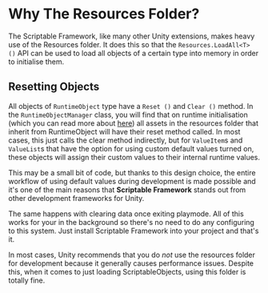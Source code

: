 # Why The Resources Folder?

The Scriptable Framework, like many other Unity extensions, makes heavy use of the Resources folder. It does this so that the `Resources.LoadAll<T> ()` API can be used to load all objects of a certain type into memory in order to initialise them. 

## Resetting Objects

All objects of `RuntimeObject` type have a `Reset ()` and `Clear ()` method. In the `RuntimeObjectManager` class, you will find that on runtime initialisation (which you can read more about [here](https://docs.unity3d.com/ScriptReference/RuntimeInitializeLoadType.html)) all assets in the resources folder that inherit from RuntimeObject will have their reset method called. In most cases, this just calls the clear method indirectly, but for `ValueItem`s and `ValueList`s that have the option for using custom default values turned on, these objects will assign their custom values to their internal runtime values.

This may be a small bit of code, but thanks to this design choice, the entire workflow of using default values during development is made possible and it's one of the main reasons that **Scriptable Framework** stands out from other development frameworks for Unity.

The same happens with clearing data once exiting playmode. All of this works for your in the background so there's no need to do any configuring to this system. Just install Scriptable Framework into your project and that's it.

In most cases, Unity recommends that you do *not* use the resources folder for development because it generally causes performance issues. Despite this, when it comes to just loading ScriptableObjects, using this folder is totally fine.